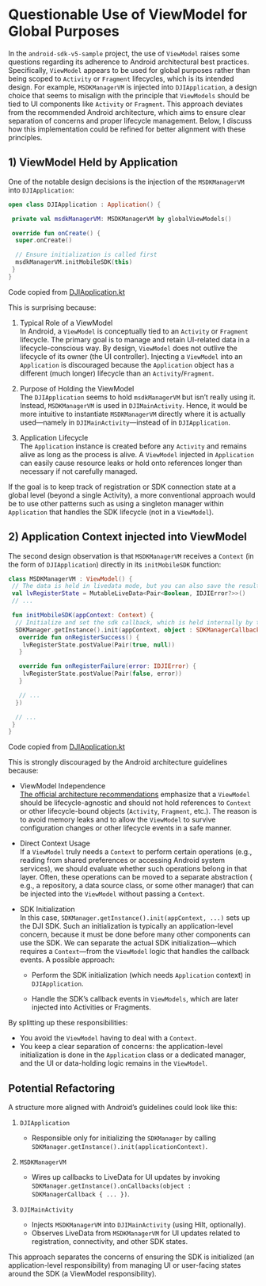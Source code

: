 # Questionable Use of ViewModel for Global Purposes

In the `android-sdk-v5-sample` project, the use of `ViewModel` raises some questions regarding its
adherence to Android architectural best practices. Specifically, `ViewModel` appears to be used for
global purposes rather than being scoped to `Activity` or `Fragment` lifecycles, which is its
intended design. For example, `MSDKManagerVM` is injected into `DJIApplication`, a design choice
that seems to misalign with the principle that `ViewModels` should be tied to UI components like
`Activity` or `Fragment`. This approach deviates from the recommended Android architecture, which
aims to ensure clear separation of concerns and proper lifecycle management. Below, I discuss how
this implementation could be refined for better alignment with these principles.

## 1) ViewModel Held by Application

One of the notable design decisions is the injection of the `MSDKManagerVM` into `DJIApplication`:

```kotlin
open class DJIApplication : Application() {

 private val msdkManagerVM: MSDKManagerVM by globalViewModels()

 override fun onCreate() {
  super.onCreate()

  // Ensure initialization is called first
  msdkManagerVM.initMobileSDK(this)
 }
}
```

Code copied from
[DJIApplication.kt](https://github.com/dji-sdk/Mobile-SDK-Android-V5/blob/dev-sdk-main/SampleCode-V5/android-sdk-v5-sample/src/main/java/dji/sampleV5/aircraft/DJIApplication.kt)

This is surprising because:

1. Typical Role of a ViewModel  
   In Android, a `ViewModel` is conceptually tied to an `Activity` or `Fragment` lifecycle. The
   primary goal is to manage and retain UI-related data in a lifecycle-conscious way. By design,
   `ViewModel` does not outlive the lifecycle of its owner (the UI controller). Injecting a
   `ViewModel` into an `Application` is discouraged because the `Application` object has a
   different (much longer) lifecycle than an `Activity`/`Fragment`.

2. Purpose of Holding the ViewModel  
   The `DJIApplication` seems to hold `msdkManagerVM` but isn’t really using it. Instead,
   `MSDKManagerVM` is used in `DJIMainActivity`. Hence, it would be
   more intuitive to instantiate `MSDKManagerVM` directly where it is actually used—namely in
   `DJIMainActivity`—instead of in `DJIApplication`.

3. Application Lifecycle  
   The `Application` instance is created before any `Activity` and remains alive as long as the
   process is alive. A `ViewModel` injected in `Application` can easily cause resource leaks or hold
   onto references longer than necessary if not carefully managed.

If the goal is to keep track of registration or SDK connection state at a global level (beyond a
single Activity), a more conventional approach would be to use other patterns such as using a
singleton manager within `Application` that handles the SDK lifecycle (not in a `ViewModel`).

## 2) Application Context injected into ViewModel

The second design observation is that `MSDKManagerVM` receives a `Context` (in the form of
`DJIApplication`) directly in its `initMobileSDK` function:

```kotlin
class MSDKManagerVM : ViewModel() {
 // The data is held in livedata mode, but you can also save the results of the sdk callbacks any way you like.
 val lvRegisterState = MutableLiveData<Pair<Boolean, IDJIError?>>()
 // ...

 fun initMobileSDK(appContext: Context) {
  // Initialize and set the sdk callback, which is held internally by the sdk until destroy() is called
  SDKManager.getInstance().init(appContext, object : SDKManagerCallback {
   override fun onRegisterSuccess() {
    lvRegisterState.postValue(Pair(true, null))
   }

   override fun onRegisterFailure(error: IDJIError) {
    lvRegisterState.postValue(Pair(false, error))
   }

   // ...
  })

  // ...
 }
}
```

Code copied from
[DJIApplication.kt](https://github.com/dji-sdk/Mobile-SDK-Android-V5/blob/dev-sdk-main/SampleCode-V5/android-sdk-v5-sample/src/main/java/dji/sampleV5/aircraft/models/MSDKManagerVM.kt)

This is strongly discouraged by the Android architecture guidelines because:

- ViewModel Independence  
  [The official architecture recommendations](https://developer.android.com/topic/architecture/recommendations)
  emphasize that a `ViewModel` should be lifecycle-agnostic and should not hold references to
  `Context` or other lifecycle-bound objects (`Activity`, `Fragment`, etc.). The reason is to avoid
  memory leaks and to allow the `ViewModel` to survive configuration changes or other lifecycle
  events in a safe manner.

- Direct Context Usage  
  If a `ViewModel` truly needs a `Context` to perform certain operations (e.g., reading from shared
  preferences or accessing Android system services), we should evaluate whether such operations
  belong in that layer. Often, these operations can be moved to a separate abstraction ( e.g., a
  repository, a data source class, or some other manager) that can be injected into the `ViewModel`
  without passing a `Context`.

- SDK Initialization  
  In this case, `SDKManager.getInstance().init(appContext, ...)` sets up the DJI SDK. Such an
  initialization is typically an application-level concern, because it must be done before many
  other components can use the SDK. We can separate the actual SDK initialization—which requires
  a `Context`—from the `ViewModel` logic that handles the callback events. A possible approach:

    - Perform the SDK initialization (which needs `Application` context) in `DJIApplication`.

    - Handle the SDK’s callback events in `ViewModels`, which are later injected into Activities
      or Fragments.

By splitting up these responsibilities:

- You avoid the `ViewModel` having to deal with a `Context`.
- You keep a clear separation of concerns: the application-level initialization is done in the
  `Application` class or a dedicated manager, and the UI or data-holding logic remains in the
  `ViewModel`.

## Potential Refactoring

A structure more aligned with Android’s guidelines could look like this:

1. `DJIApplication`
    - Responsible only for initializing the `SDKManager` by calling
      `SDKManager.getInstance().init(applicationContext)`.

2. `MSDKManagerVM`
    - Wires up callbacks to LiveData for UI updates by invoking
      `SDKManager.getInstance().onCallbacks(object : SDKManagerCallback { ... })`.

3. `DJIMainActivity`
    - Injects `MSDKManagerVM` into `DJIMainActivity` (using Hilt, optionally).
    - Observes LiveData from `MSDKManagerVM` for UI updates related to registration, connectivity,
      and other SDK states.

This approach separates the concerns of ensuring the SDK is initialized (an application-level
responsibility) from managing UI or user-facing states around the SDK (a ViewModel
responsibility).